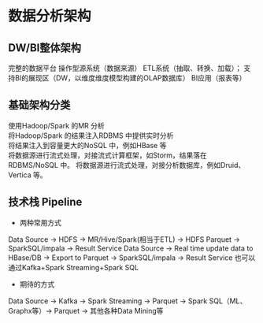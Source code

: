 # 数据分析架构

## DW/BI整体架构

完整的数据平台
	操作型源系统（数据来源）
	ETL系统（抽取、转换、加载）；
	支持BI的展现区（DW，以维度维度模型构建的OLAP数据库）
	BI应用（报表等）

## 基础架构分类

使用Hadoop/Spark 的MR 分析  
将Hadoop/Spark 的结果注入RDBMS 中提供实时分析  
将结果注入到容量更大的NoSQL 中，例如HBase 等  
将数据源进行流式处理，对接流式计算框架，如Storm，结果落在RDBMS/NoSQL 中。
将数据源进行流式处理，对接分析数据库，例如Druid、Vertica 等。

## 技术栈 Pipeline

* 两种常用方式    

Data Source -> HDFS -> MR/Hive/Spark(相当于ETL) -> 
	HDFS Parquet -> SparkSQL/impala -> Result Service
Data Source -> Real time update data to HBase/DB ->
	 Export to Parquet -> SparkSQL/impala -> Result Service
	也可以通过Kafka+Spark Streaming+Spark SQL

* 期待的方式  

Data Source -> Kafka -> Spark Streaming -> Parquet -> 
	Spark SQL（ML、Graphx等）-> Parquet -> 其他各种Data Mining等
